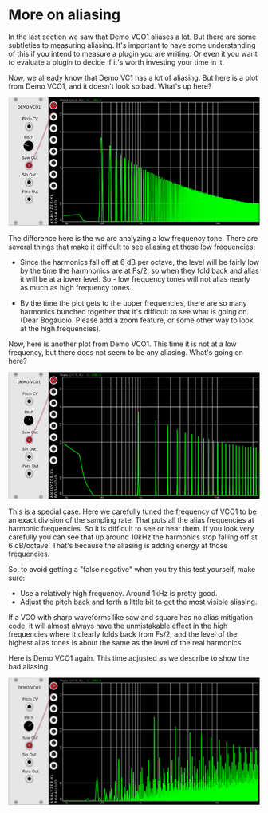 # More on aliasing

In the last section we saw that Demo VCO1 aliases a lot. But there are some subtleties to measuring aliasing. It's important to have some understanding of this if you intend to measure a plugin you are writing. Or even it you want to evaluate a plugin to decide if it's worth investing your time in it.

Now, we already know that Demo VC1 has a lot of aliasing. But here is a plot from Demo VCO1, and it doesn't look so bad. What's up here?

![Demo Saw Low Frequency](./vco-1-lowfreq.png)

The difference here is the we are analyzing a low frequency tone. There are several things that make it difficult to see aliasing at these low frequencies:

* Since the harmonics fall off at 6 dB per octave, the level will be fairly low by the time the harmnonics are at Fs/2, so when they fold back and alias it will be at a lower level. So - low frequency tones will not alias nearly as much as high frequency tones.

* By the time the plot gets to the upper frequencies, there are so many harmonics bunched together that it's difficult to see what is going on. (Dear Bogaudio. Please add a zoom feature, or some other way to look at the high frequencies).

Now, here is another plot from Demo VCO1. This time it is not at a low frequency, but there does not seem to be any aliasing. What's going on here?

![Demo Saw Even Frequency](./vco-1-evendiv.png)

This is a special case. Here we carefully tuned the frequency of VCO1 to be an exact division of the sampling rate. That puts all the alias frequencies at harmonic frequencies. So it is difficult to see or hear them. If you look very carefully you can see that up around 10kHz the harmonics stop falling off at 6 dB/octave. That's because the aliasing is adding energy at those frequencies.

So, to avoid getting a "false negative" when you try this test yourself, make sure:

* Use a relatively high frequency. Around 1kHz is pretty good.
* Adjust the pitch back and forth a little bit to get the most visible aliasing.

If a VCO with sharp waveforms like saw and square has no alias mitigation code, it will almost always have the unmistakable effect in the high frequencies where it clearly folds back from Fs/2, and the level of the highest alias tones is about the same as the level of the real harmonics.

Here is Demo VCO1 again. This time adjusted as we describe to show the bad aliasing.

![Demo Saw full alias Frequency](./vco-1-fullalias.png)